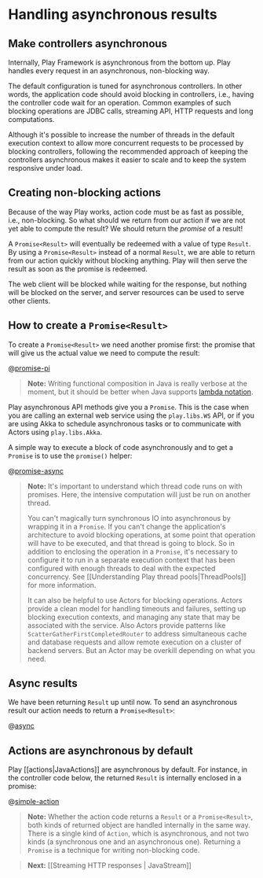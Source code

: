 <!--- Copyright (C) 2009-2014 Typesafe Inc. <http://www.typesafe.com> -->
# Handling asynchronous results

## Make controllers asynchronous

Internally, Play Framework is asynchronous from the bottom up. Play handles every request in an asynchronous, non-blocking way.

The default configuration is tuned for asynchronous controllers. In other words, the application code should avoid blocking in controllers, i.e., having the controller code wait for an operation. Common examples of such blocking operations are JDBC calls, streaming API, HTTP requests and long computations.

Although it's possible to increase the number of threads in the default execution context to allow more concurrent requests to be processed by blocking controllers, following the recommended approach of keeping the controllers asynchronous makes it easier to scale and to keep the system responsive under load.

## Creating non-blocking actions

Because of the way Play works, action code must be as fast as possible, i.e., non-blocking. So what should we return from our action if we are not yet able to compute the result? We should return the *promise* of a result!

A `Promise<Result>` will eventually be redeemed with a value of type `Result`. By using a `Promise<Result>` instead of a normal `Result`, we are able to return from our action quickly without blocking anything. Play will then serve the result as soon as the promise is redeemed.

The web client will be blocked while waiting for the response, but nothing will be blocked on the server, and server resources can be used to serve other clients.

## How to create a `Promise<Result>`

To create a `Promise<Result>` we need another promise first: the promise that will give us the actual value we need to compute the result:

@[promise-pi](code/javaguide/async/JavaAsync.java)

> **Note:** Writing functional composition in Java is really verbose at the moment, but it should be better when Java supports [lambda notation](http://docs.oracle.com/javase/tutorial/java/javaOO/lambdaexpressions.html).

Play asynchronous API methods give you a `Promise`. This is the case when you are calling an external web service using the `play.libs.WS` API, or if you are using Akka to schedule asynchronous tasks or to communicate with Actors using `play.libs.Akka`.

A simple way to execute a block of code asynchronously and to get a `Promise` is to use the `promise()` helper:

@[promise-async](code/javaguide/async/JavaAsync.java)

> **Note:** It's important to understand which thread code runs on with promises. Here, the intensive computation will just be run on another thread.
>
> You can't magically turn synchronous IO into asynchronous by wrapping it in a `Promise`. If you can't change the application's architecture to avoid blocking operations, at some point that operation will have to be executed, and that thread is going to block. So in addition to enclosing the operation in a `Promise`, it's necessary to configure it to run in a separate execution context that has been configured with enough threads to deal with the expected concurrency. See [[Understanding Play thread pools|ThreadPools]] for more information.
>
> It can also be helpful to use Actors for blocking operations. Actors provide a clean model for handling timeouts and failures, setting up blocking execution contexts, and managing any state that may be associated with the service. Also Actors provide patterns like `ScatterGatherFirstCompletedRouter` to address simultaneous cache and database requests and allow remote execution on a cluster of backend servers. But an Actor may be overkill depending on what you need.

## Async results

We have been returning `Result` up until now. To send an asynchronous result our action needs to return a `Promise<Result>`:

@[async](code/javaguide/async/controllers/Application.java)

## Actions are asynchronous by default

Play [[actions|JavaActions]] are asynchronous by default. For instance, in the controller code below, the returned `Result` is internally enclosed in a promise:

@[simple-action](/manual/javaGuide/main/http/code/javaguide/http/JavaActions.java)

> **Note:** Whether the action code returns a `Result` or a `Promise<Result>`, both kinds of returned object are handled internally in the same way. There is a single kind of `Action`, which is asynchronous, and not two kinds (a synchronous one and an asynchronous one). Returning a `Promise` is a technique for writing non-blocking code.

> **Next:** [[Streaming HTTP responses | JavaStream]]
